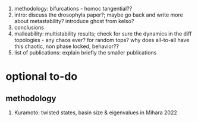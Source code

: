 1. methodology: bifurcations - homoc tangential??
2. intro: discuss the drosophyla paper?; maybe go back and write more about metastability? introduce ghost from kelso? 
6. conclusions
7. malleability: multistability results; check for sure the dynamics in the diff topologies - any chaos ever? for random tops? why does all-to-all have this chaotic, non phase locked, behavior??
8. list of publications: explain briefly the smaller publications

# optional to-do
## methodology
1. Kuramoto: twisted states, basin size & eigenvalues in Mihara 2022
